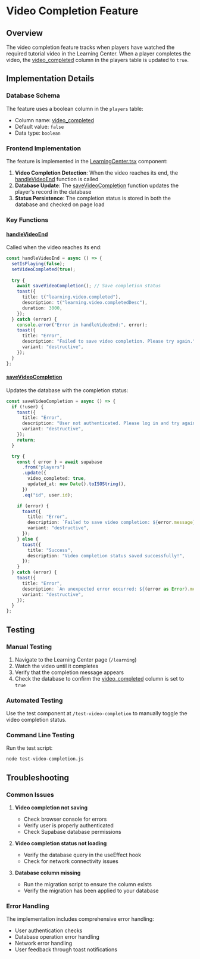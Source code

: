 # Video Completion Feature

## Overview
The video completion feature tracks when players have watched the required tutorial video in the Learning Center. When a player completes the video, the [video_completed](file:///d:/DONNEES/Telechargements/Nouveau%20dossier/cssbattle-stats/supabase/migrations/20251020002115_83a7f800-5ca7-4e3b-bc49-2b0793dde9e3.sql#L11-L11) column in the players table is updated to `true`.

## Implementation Details

### Database Schema
The feature uses a boolean column in the `players` table:
- Column name: [video_completed](file:///d:/DONNEES/Telechargements/Nouveau%20dossier/cssbattle-stats/supabase/migrations/20251020002115_83a7f800-5ca7-4e3b-bc49-2b0793dde9e3.sql#L11-L11)
- Default value: `false`
- Data type: `boolean`

### Frontend Implementation
The feature is implemented in the [LearningCenter.tsx](file:///d:/DONNEES/Telechargements/Nouveau%20dossier/cssbattle-stats/src/pages/LearningCenter.tsx) component:

1. **Video Completion Detection**: When the video reaches its end, the [handleVideoEnd](file:///d:/DONNEES/Telechargements/Nouveau%20dossier/cssbattle-stats/src/pages/LearningCenter.tsx#L350-L367) function is called
2. **Database Update**: The [saveVideoCompletion](file:///d:/DONNEES/Telechargements/Nouveau%20dossier/cssbattle-stats/src/pages/LearningCenter.tsx#L543-L575) function updates the player's record in the database
3. **Status Persistence**: The completion status is stored in both the database and checked on page load

### Key Functions

#### [handleVideoEnd](file:///d:/DONNEES/Telechargements/Nouveau%20dossier/cssbattle-stats/src/pages/LearningCenter.tsx#L350-L367)
Called when the video reaches its end:
```typescript
const handleVideoEnd = async () => {
  setIsPlaying(false);
  setVideoCompleted(true);
  
  try {
    await saveVideoCompletion(); // Save completion status
    toast({
      title: t("learning.video.completed"),
      description: t("learning.video.completedDesc"),
      duration: 3000,
    });
  } catch (error) {
    console.error("Error in handleVideoEnd:", error);
    toast({
      title: "Error",
      description: "Failed to save video completion. Please try again.",
      variant: "destructive",
    });
  }
};
```

#### [saveVideoCompletion](file:///d:/DONNEES/Telechargements/Nouveau%20dossier/cssbattle-stats/src/pages/LearningCenter.tsx#L543-L575)
Updates the database with the completion status:
```typescript
const saveVideoCompletion = async () => {
  if (!user) {
    toast({
      title: "Error",
      description: "User not authenticated. Please log in and try again.",
      variant: "destructive",
    });
    return;
  }

  try {
    const { error } = await supabase
      .from("players")
      .update({
        video_completed: true,
        updated_at: new Date().toISOString(),
      })
      .eq("id", user.id);

    if (error) {
      toast({
        title: "Error",
        description: `Failed to save video completion: ${error.message}. Please try again.`,
        variant: "destructive",
      });
    } else {
      toast({
        title: "Success",
        description: "Video completion status saved successfully!",
      });
    }
  } catch (error) {
    toast({
      title: "Error",
      description: `An unexpected error occurred: ${(error as Error).message}. Please try again.`,
      variant: "destructive",
    });
  }
};
```

## Testing

### Manual Testing
1. Navigate to the Learning Center page (`/learning`)
2. Watch the video until it completes
3. Verify that the completion message appears
4. Check the database to confirm the [video_completed](file:///d:/DONNEES/Telechargements/Nouveau%20dossier/cssbattle-stats/supabase/migrations/20251020002115_83a7f800-5ca7-4e3b-bc49-2b0793dde9e3.sql#L11-L11) column is set to `true`

### Automated Testing
Use the test component at `/test-video-completion` to manually toggle the video completion status.

### Command Line Testing
Run the test script:
```bash
node test-video-completion.js
```

## Troubleshooting

### Common Issues

1. **Video completion not saving**
   - Check browser console for errors
   - Verify user is properly authenticated
   - Check Supabase database permissions

2. **Video completion status not loading**
   - Verify the database query in the useEffect hook
   - Check for network connectivity issues

3. **Database column missing**
   - Run the migration script to ensure the column exists
   - Verify the migration has been applied to your database

### Error Handling
The implementation includes comprehensive error handling:
- User authentication checks
- Database operation error handling
- Network error handling
- User feedback through toast notifications